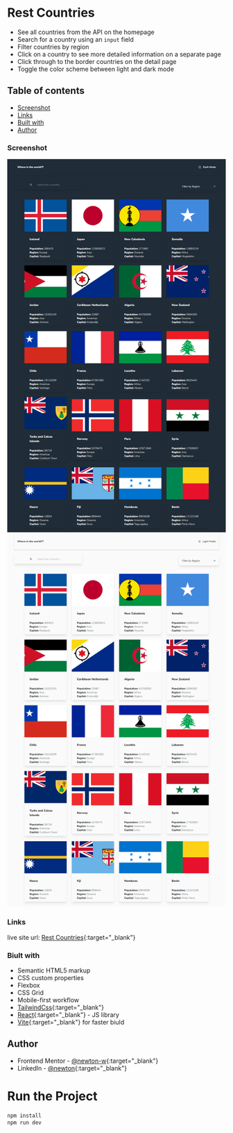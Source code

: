 # Rest Countries 

- See all countries from the API on the homepage
- Search for a country using an `input` field
- Filter countries by region
- Click on a country to see more detailed information on a separate page
- Click through to the border countries on the detail page
- Toggle the color scheme between light and dark mode 

## Table of contents

  - [Screenshot](#screenshot)
  - [Links](#links)
  - [Built with](#built-with)
  - [Author](#author)

### Screenshot

![](./darkmode.png)
![](./lightmode.png)

### Links

live site url: [Rest Countries](https://newt-rest-countries.netlify.app/){:target="_blank"}

### Biult with

- Semantic HTML5 markup
- CSS custom properties
- Flexbox
- CSS Grid
- Mobile-first workflow
- [TailwindCss](https://tailwindcss.com/){:target="_blank"} 
- [React](https://reactjs.org/){:target="_blank"} - JS library
- [Vite](https://vitejs.dev){:target="_blank"} for faster biuld

## Author

- Frontend Mentor - [@newton-w](https://www.frontendmentor.io/profile/newton-w){:target="_blank"}
- LinkedIn - [@newton](https://www.linkedin.com/in/newton-warui-326917223/){:target="_blank"}

# Run the Project
    npm install
    npm run dev